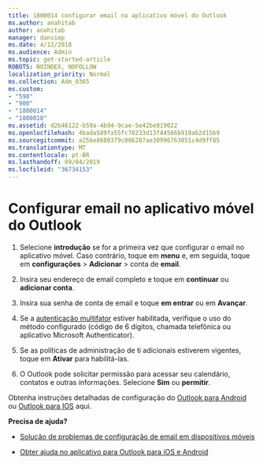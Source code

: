 ```yaml
---
title: 1800014 configurar email no aplicativo móvel do Outlook
ms.author: anahitab
author: anahitab
manager: dansimp
ms.date: 4/12/2018
ms.audience: Admin
ms.topic: get-started-article
ROBOTS: NOINDEX, NOFOLLOW
localization_priority: Normal
ms.collection: Adm_O365
ms.custom:
- "598"
- "900"
- "1800014"
- "1800018"
ms.assetid: d2b46122-b59a-4b94-9cae-5e42be819022
ms.openlocfilehash: 4bada589fa55fc78233d13f44566b919ab2d15b9
ms.sourcegitcommit: a256e8680379c006287ae30996763051c4d9ff85
ms.translationtype: MT
ms.contentlocale: pt-BR
ms.lasthandoff: 09/04/2019
ms.locfileid: "36734153"
---
```

# <a name="set-up-email-in-the-outlook-mobile-app"></a>Configurar email no aplicativo móvel do Outlook

1. Selecione **introdução** se for a primeira vez que configurar o email no aplicativo móvel. Caso contrário, toque em **menu** e, em seguida, toque em **configurações** \> **Adicionar** \> conta de **email**.

2. Insira seu endereço de email completo e toque em **continuar** ou **adicionar conta**.

3. Insira sua senha de conta de email e toque **em entrar** ou em **Avançar**.

4. Se a [autenticação multifator](https://docs.microsoft.com/office365/admin/security-and-compliance/set-up-multi-factor-authentication) estiver habilitada, verifique o uso do método configurado (código de 6 dígitos, chamada telefônica ou aplicativo Microsoft Authenticator).

5. Se as políticas de administração de ti adicionais estiverem vigentes, toque em **Ativar** para habilitá-las.

6. O Outlook pode solicitar permissão para acessar seu calendário, contatos e outras informações. Selecione **Sim** ou **permitir**.

Obtenha instruções detalhadas de configuração do [Outlook para Android](https://support.office.com/article/886db551-8dfa-4fd5-b835-f8e532091872.aspx) ou [Outlook para IOS](https://support.office.com/article/b2de2161-cc1d-49ef-9ef9-81acd1c8e234.aspx) aqui.
  
 **Precisa de ajuda?**
  
- [Solução de problemas de configuração de email em dispositivos móveis](https://support.office.com/article/a264ef01-9c88-48fb-9285-7017e4f31f02.aspx)

- [Obter ajuda no aplicativo para Outlook para iOS e Android](https://support.office.com/article/218a22d1-9fa5-4889-b689-de1c63493243.aspx#ID0EAABAAA=Contact_Support)
